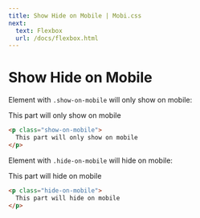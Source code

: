 ```yaml
---
title: Show Hide on Mobile | Mobi.css
next:
  text: Flexbox
  url: /docs/flexbox.html
---
```


# Show Hide on Mobile

Element with `.show-on-mobile` will only show on mobile:

<p class="show-on-mobile">
  This part will only show on mobile
</p>

```html
<p class="show-on-mobile">
  This part will only show on mobile
</p>
```

Element with `.hide-on-mobile` will hide on mobile:

<p class="hide-on-mobile">
  This part will hide on mobile
</p>

```html
<p class="hide-on-mobile">
  This part will hide on mobile
</p>
```
